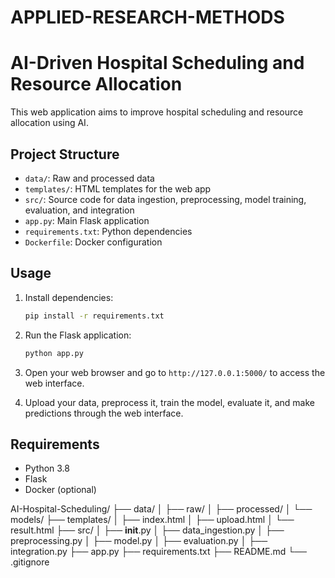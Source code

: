 # APPLIED-RESEARCH-METHODS

# AI-Driven Hospital Scheduling and Resource Allocation

This web application aims to improve hospital scheduling and resource allocation using AI.

## Project Structure

- `data/`: Raw and processed data
- `templates/`: HTML templates for the web app
- `src/`: Source code for data ingestion, preprocessing, model training, evaluation, and integration
- `app.py`: Main Flask application
- `requirements.txt`: Python dependencies
- `Dockerfile`: Docker configuration

## Usage

1. Install dependencies:
    ```bash
    pip install -r requirements.txt
    ```

2. Run the Flask application:
    ```bash
    python app.py
    ```

3. Open your web browser and go to `http://127.0.0.1:5000/` to access the web interface.

4. Upload your data, preprocess it, train the model, evaluate it, and make predictions through the web interface.

## Requirements

- Python 3.8
- Flask
- Docker (optional)

AI-Hospital-Scheduling/
├── data/
│   ├── raw/
│   ├── processed/
│   └── models/
├── templates/
│   ├── index.html
│   ├── upload.html
│   └── result.html
├── src/
│   ├── __init__.py
│   ├── data_ingestion.py
│   ├── preprocessing.py
│   ├── model.py
│   ├── evaluation.py
│   ├── integration.py
├── app.py
├── requirements.txt
├── README.md
└── .gitignore
